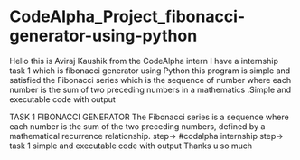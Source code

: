 # CodeAlpha_Project_fibonacci-generator-using-python
Hello this is Aviraj Kaushik from the CodeAlpha intern I have a internship task 1 which is fibonacci generator using Python this program is simple and satisfied the Fibonacci series which is the sequence of number where each number is the sum of two preceding numbers in a mathematics  .Simple and executable code with output

TASK 1
FIBONACCI GENERATOR
The Fibonacci series is a sequence where each number is
the sum of the two preceding numbers, defined by a
mathematical recurrence relationship.
step-> #codalpha internship 
step-> task 1
simple and executable code with output 
Thanks u so much 
